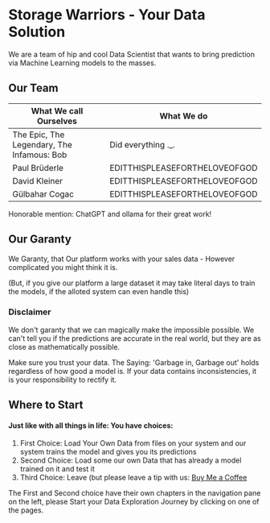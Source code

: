 # Storage Warriors - Your Data Solution

We are a team of hip and cool Data Scientist that wants to bring prediction via Machine Learning models to the masses.

## Our Team

| What We call Ourselves                     | What We do                    |
| ------------------------------------------ | ----------------------------- |
| The Epic, The Legendary, The Infamous: Bob | Did everything .\_.           |
| Paul Brüderle                              | EDITTHISPLEASEFORTHELOVEOFGOD |
| David Kleiner                              | EDITTHISPLEASEFORTHELOVEOFGOD |
| Gülbahar Cogac                             | EDITTHISPLEASEFORTHELOVEOFGOD |

Honorable mention: ChatGPT and ollama for their great work!

## Our Garanty

We Garanty, that Our platform works with your sales data - However complicated you might think it is.

(But, if you give our platform a large dataset it may take literal days to train the models, if the alloted system can even handle this)

### Disclaimer

We don't garanty that we can magically make the impossible possible. We can't tell you if the predictions are accurate in the real world, but they are as close as mathematically possible.

Make sure you trust your data. The Saying: 'Garbage in, Garbage out' holds regardless of how good a model is. If your data contains inconsistencies, it is your responsibility to rectify it.

## Where to Start

#### Just like with all things in life: You have choices:

1. First Choice: Load Your Own Data from files on your system and our system trains the model and gives you its predictions
2. Second Choice: Load some our own Data that has already a model trained on it and test it
3. Third Choice: Leave (but please leave a tip with us: [Buy Me a Coffee](https://www.youtube.com/watch?v=dQw4w9WgXcQ)

The First and Second choice have their own chapters in the navigation pane on the left, please Start your Data Exploration Journey by clicking on one of the pages.
